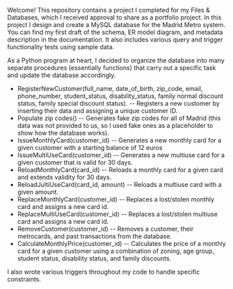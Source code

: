 Welcome! This repository contains a project I completed for my Files & Databases, which I received approval to share as a portfolio project. 
In this project I design and create a MySQL database for the Madrid Metro system.
You can find my first draft of the schema, ER model diagram, and metadata description in the documentation. It also includes various query and trigger functionality tests using sample data. 

As a Python program at heart, I decided to organize the database into many separate procedures (essentially functions) that carry out a specific task and update the database accordingly.
- RegisterNewCustomer(full_name, date_of_birth, zip_code, email, phone_number, student_status, disability_status, family normal discount status, family special discount status). -- Registers a new customer by inserting their data and assigning a unique customer ID.
- Populate zip codes() -- Generates fake zip codes for all of Madrid (this data was not provided to us, so I used fake ones as a placeholder to show how the database works).
- IssueMonthlyCard(customer_id) -- Generates a new monthly card for a given customer with a starting balance of 12 euros
- IssueMultiUseCard(customer_id) -- Generates a new multiuse card for a given customer that is valid for 30 days.
- ReloadMonthlyCard(card_id) -- Reloads a monthly card for a given card and extends validity for 30 days.
- ReloadJultiUseCard(card_id, amount) -- Reloads a multiuse card with a given amount.
- ReplaceMonthlyCard(customer_id) -- Replaces a lost/stolen monthly card and assigns a new card id.
- ReplaceMultiUseCard(customer_id) -- Replaces a lost/stolen multiuse card and assigns a new card id.
- RemoveCustomer(customer_id) -- Removes a customer, their metrocards, and past transactions from the database.
- CalculateMonthlyPrice(customer_id) -- Calculates the price of a monthly card for a given customer using a combination of zoning, age group, student status, disability status, and family discounts.

I also wrote various triggers throughout my code to handle specific constraints.
